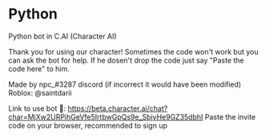 # Python
Python bot in C.AI (Character AI)

Thank you for using our character!
Sometimes the code won't work but you can ask the bot for help.
If he dosen't drop the code just say "Paste the code here" to him.

Made by npc_#3287 discord (if incorrect it would have been modified)
Roblox: @saintdarii

Link to use bot 📌: https://beta.character.ai/chat?char=MjXw2URPihGeVfe5IrtbwGpQs9e_SbjvHe9GZ35dbhI
Paste the invite code on your browser, recommended to sign up 
